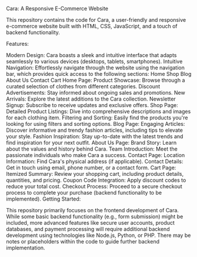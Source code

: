 Cara: A Responsive E-Commerce Website

This repository contains the code for Cara, a user-friendly and responsive e-commerce website built with HTML, CSS, JavaScript, and a touch of backend functionality.

Features:

Modern Design: Cara boasts a sleek and intuitive interface that adapts seamlessly to various devices (desktops, tablets, smartphones).
Intuitive Navigation: Effortlessly navigate through the website using the navigation bar, which provides quick access to the following sections:
Home
Shop
Blog
About Us
Contact
Cart
Home Page:
Product Showcase: Browse through a curated selection of clothes from different categories.
Discount Advertisements: Stay informed about ongoing sales and promotions.
New Arrivals: Explore the latest additions to the Cara collection.
Newsletter Signup: Subscribe to receive updates and exclusive offers.
Shop Page:
Detailed Product Listings: Dive into comprehensive descriptions and images for each clothing item.
Filtering and Sorting: Easily find the products you're looking for using filters and sorting options.
Blog Page:
Engaging Articles: Discover informative and trendy fashion articles, including tips to elevate your style.
Fashion Inspiration: Stay up-to-date with the latest trends and find inspiration for your next outfit.
About Us Page:
Brand Story: Learn about the values and history behind Cara.
Team Introduction: Meet the passionate individuals who make Cara a success.
Contact Page:
Location Information: Find Cara's physical address (if applicable).
Contact Details: Get in touch using email, phone number, or a contact form.
Cart Page:
Itemized Summary: Review your shopping cart, including product details, quantities, and pricing.
Coupon Code Integration: Apply discount codes to reduce your total cost.
Checkout Process: Proceed to a secure checkout process to complete your purchase (backend functionality to be implemented).
Getting Started:


This repository primarily focuses on the frontend development of Cara. While some basic backend functionality (e.g., form submission) might be included, more advanced features like secure user accounts, product databases, and payment processing will require additional backend development using technologies like Node.js, Python, or PHP. There may be notes or placeholders within the code to guide further backend implementation.

